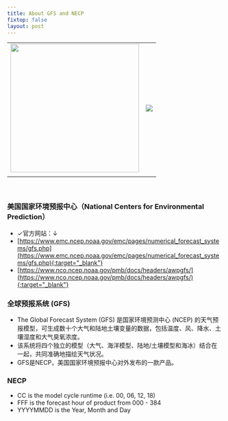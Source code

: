 ```yaml
---
title: About GFS and NECP
fixtop: false
layout: post
---
```

<table>
    <tr>
        <td><img src="https://www.emc.ncep.noaa.gov/GFS/gifs/gfs4c.png" width="300px"></td>
        <td><img src="https://www.nco.ncep.noaa.gov/images/ncep_logo.gif"></td>
    </tr>
    <tr>
        <td></td>
        <td></td>
    </tr>
</table>

<br>

### **美国国家环境预报中心**（National Centers for Environmental Prediction）
- ✓官方网站：↓
- [https://www.emc.ncep.noaa.gov/emc/pages/numerical_forecast_systems/gfs.php](https://www.emc.ncep.noaa.gov/emc/pages/numerical_forecast_systems/gfs.php){:target="_blank"}
- [https://www.nco.ncep.noaa.gov/pmb/docs/headers/awpgfs/](https://www.nco.ncep.noaa.gov/pmb/docs/headers/awpgfs/){:target="_blank"}

### 全球预报系统 (GFS)
- The Global Forecast System (GFS) 是国家环境预测中心 (NCEP) 的天气预报模型，可生成数十个大气和陆地土壤变量的数据，包括温度、风、降水、土壤湿度和大气臭氧浓度。
- 该系统将四个独立的模型（大气、海洋模型、陆地/土壤模型和海冰）结合在一起，共同准确地描绘天气状况。
- GFS是NECP，美国国家环境预报中心对外发布的一款产品。

### NECP
- <span class="fw-bold text-danger">CC</span> is the model cycle runtime (i.e. 00, 06, 12, 18)
- <span class="fw-bold text-danger">FFF</span> is the forecast hour of product from 000 - 384
- <span class="fw-bold text-danger">YYYYMMDD</span> is the Year, Month and Day